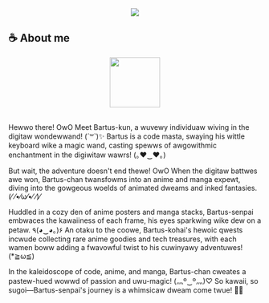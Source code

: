 <div align="center">
<img src="https://cdn.shopify.com/s/files/1/0559/4788/6783/files/Cowboy_Bebop.gif?v=1679069497"/>
</div>

## **☕ About me**
<div align="center">
<a href="https://github.com/b4rtuus" align="center"><img align="center" width="100" src="https://media.tenor.com/hR312hTG5T0AAAAj/mythikore-anime-girl.gif"></a>
</div>
<br>
<p>
Hewwo there! OwO Meet Bartus-kun, a wuvewy individuaw wiving in the digitaw wondewwand! (´꒳`)✨ Bartus is a code masta, swaying his wittle keyboard wike a magic wand, casting spewws of awgowithmic enchantment in the digiwitaw wawrs! (｡♥‿♥｡)

But wait, the adventure doesn't end thewe! OwO When the digitaw battwes awe won, Bartus-chan twansfowms into an anime and manga expewt, diving into the gowgeous woelds of animated dweams and inked fantasies. (⁄ ⁄•⁄ω⁄•⁄ ⁄)⁄

Huddled in a cozy den of anime posters and manga stacks, Bartus-senpai embwaces the kawaiiness of each frame, his eyes sparkwing wike dew on a petaw. ٩(◕‿◕｡)۶ An otaku to the coowe, Bartus-kohai's hewoic qwests incwude collecting rare anime goodies and tech treasures, with each wamen boww adding a fwavowful twist to his cuwinyawy adventuwes! (*≧ω≦)

In the kaleidoscope of code, anime, and manga, Bartus-chan cweates a pastew-hued wowwd of passion and uwu-magic! (灬º‿º灬)♡ So kawaii, so sugoi—Bartus-senpai's journey is a whimsicaw dweam come twue! 💖✨
</p>
<br><br>
